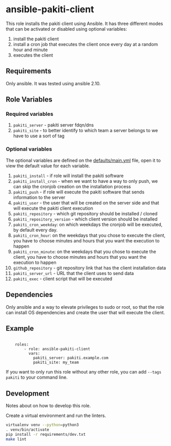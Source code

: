 # ansible-pakiti-client
This role installs the pakiti client using Ansible. 
It has three different modes that can be activated or disabled using optional variables:
1. install the pakiti client
1. install a cron job that executes the client once every day at a random hour and minute
1. executes the client

## Requirements

Only ansible.
It was tested using ansible 2.10.

## Role Variables

### Required variables
1. `pakiti_server` - pakiti server fdqn/dns
1. `pakiti_site` - to better identify to which team a server belongs to we have to use a sort of tag

### Optional variables
The optional variables are defined on the [defaults/main.yml](defaults/main.yml) file, open it to view the default value for each variable.

1. `pakiti_install` - if role will install the pakiti software
1. `pakiti_install_cron` - when we want to have a way to only push, we can skip the cronjob creation on the installation process
1. `pakiti_push` - if role will execute the pakiti software that sends information to the server
1. `pakiti_user` - the user that will be created on the server side and that will execute the pakiti client execution
1. `pakiti_repository` - which git repository should be installed / cloned
1. `pakiti_repository_version` - which client version should be installed
1. `pakiti_cron_weekday`: on which weekdays the cronjob will be executed, by default every day.
1. `pakiti_cron_hour`: on the weekdays that you chose to execute the client, you have to choose minutes and hours that you want the execution to happen
1. `pakiti_cron_minute`: on the weekdays that you chose to execute the client, you have to choose minutes and hours that you want the execution to happen
1. `github_repository` - git repository link that has the client installation data
1. `pakiti_server_url` - URL that the client uses to send data
1. `pakiti_exec` - client script that will be executed

## Dependencies
Only ansible and a way to elevate privileges to sudo or root, so that the role can install OS dependencies and create the user that will execute the client.

## Example
```jinja

    roles:
        - role: ansible-pakiti-client
          vars: 
            pakiti_server: pakiti.example.com
            pakiti_site: my_team
```

If you want to only run this role without any other role, you can add `--tags pakiti` to your command line.

## Development
Notes about on how to develop this role.

Create a virtual environment and run the linters.
```bash
virtualenv venv --python=python3
. venv/bin/activate
pip install -r requirements/dev.txt
make lint
```
